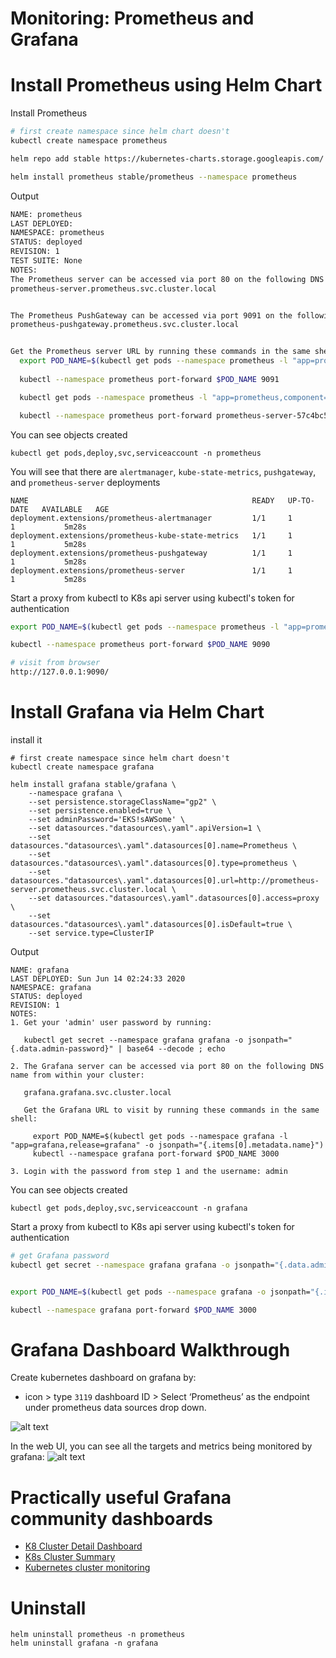 # Monitoring: Prometheus and Grafana

# Install Prometheus using Helm Chart
Install Prometheus 
```bash
# first create namespace since helm chart doesn't
kubectl create namespace prometheus

helm repo add stable https://kubernetes-charts.storage.googleapis.com/

helm install prometheus stable/prometheus --namespace prometheus 
```

Output
```sh
NAME: prometheus
LAST DEPLOYED: 
NAMESPACE: prometheus
STATUS: deployed
REVISION: 1
TEST SUITE: None
NOTES:
The Prometheus server can be accessed via port 80 on the following DNS name from within your cluster:
prometheus-server.prometheus.svc.cluster.local


The Prometheus PushGateway can be accessed via port 9091 on the following DNS name from within your cluster:
prometheus-pushgateway.prometheus.svc.cluster.local


Get the Prometheus server URL by running these commands in the same shell:
  export POD_NAME=$(kubectl get pods --namespace prometheus -l "app=prometheus,component=pushgateway" -o jsonpath="{.items[0].metadata.name}")
  
  kubectl --namespace prometheus port-forward $POD_NAME 9091

  kubectl get pods --namespace prometheus -l "app=prometheus,component=pushgateway" -o jsonpath="{.items[0].metadata.name}"

  kubectl --namespace prometheus port-forward prometheus-server-57c4bc5b9d-p9lwc 9090

```

You can see objects created
```
kubectl get pods,deploy,svc,serviceaccount -n prometheus
```

You will see that there are `alertmanager`, `kube-state-metrics`, `pushgateway`, and `prometheus-server` deployments
```
NAME                                                  READY   UP-TO-DATE   AVAILABLE   AGE
deployment.extensions/prometheus-alertmanager         1/1     1            1           5m28s
deployment.extensions/prometheus-kube-state-metrics   1/1     1            1           5m28s
deployment.extensions/prometheus-pushgateway          1/1     1            1           5m28s
deployment.extensions/prometheus-server               1/1     1            1           5m28s
```

Start a proxy from kubectl to K8s api server using kubectl's token for authentication
```sh
export POD_NAME=$(kubectl get pods --namespace prometheus -l "app=prometheus,component=server" -o jsonpath="{.items[0].metadata.name}")

kubectl --namespace prometheus port-forward $POD_NAME 9090

# visit from browser
http://127.0.0.1:9090/
```


# Install Grafana via Helm Chart
install it
```
# first create namespace since helm chart doesn't
kubectl create namespace grafana

helm install grafana stable/grafana \
    --namespace grafana \
    --set persistence.storageClassName="gp2" \
    --set persistence.enabled=true \
    --set adminPassword='EKS!sAWSome' \
    --set datasources."datasources\.yaml".apiVersion=1 \
    --set datasources."datasources\.yaml".datasources[0].name=Prometheus \
    --set datasources."datasources\.yaml".datasources[0].type=prometheus \
    --set datasources."datasources\.yaml".datasources[0].url=http://prometheus-server.prometheus.svc.cluster.local \
    --set datasources."datasources\.yaml".datasources[0].access=proxy \
    --set datasources."datasources\.yaml".datasources[0].isDefault=true \
    --set service.type=ClusterIP
```

Output
```
NAME: grafana
LAST DEPLOYED: Sun Jun 14 02:24:33 2020
NAMESPACE: grafana
STATUS: deployed
REVISION: 1
NOTES:
1. Get your 'admin' user password by running:

   kubectl get secret --namespace grafana grafana -o jsonpath="{.data.admin-password}" | base64 --decode ; echo

2. The Grafana server can be accessed via port 80 on the following DNS name from within your cluster:

   grafana.grafana.svc.cluster.local

   Get the Grafana URL to visit by running these commands in the same shell:

     export POD_NAME=$(kubectl get pods --namespace grafana -l "app=grafana,release=grafana" -o jsonpath="{.items[0].metadata.name}")
     kubectl --namespace grafana port-forward $POD_NAME 3000

3. Login with the password from step 1 and the username: admin
```

You can see objects created
```
kubectl get pods,deploy,svc,serviceaccount -n grafana
```

Start a proxy from kubectl to K8s api server using kubectl's token for authentication
```sh
# get Grafana password
kubectl get secret --namespace grafana grafana -o jsonpath="{.data.admin-password}" | base64 --decode ; echo


export POD_NAME=$(kubectl get pods --namespace grafana -o jsonpath="{.items[0].metadata.name}")

kubectl --namespace grafana port-forward $POD_NAME 3000
```

# Grafana Dashboard Walkthrough
Create kubernetes dashboard on grafana by:
+ icon > type `3119` dashboard ID > Select ‘Prometheus’ as the endpoint under prometheus data sources drop down.

![alt text](../imgs/grafana_setting.png "grafana setting")


In the web UI, you can see all the targets and metrics being monitored by grafana:
![alt text](../imgs/grafana_dashboard.png "grafana Dashboard")


# Practically useful Grafana community dashboards 

- [K8 Cluster Detail Dashboard](https://grafana.com/grafana/dashboards/10856)
- [K8s Cluster Summary](https://grafana.com/grafana/dashboards/8685)
- [Kubernetes cluster monitoring](https://grafana.com/grafana/dashboards/315)


# Uninstall 
```
helm uninstall prometheus -n prometheus
helm uninstall grafana -n grafana
```